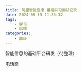```yaml
---
title: 阿里智能信息 暑期实习面试记录
date: 2024-05-13 11:36:32
tags:
    - 学习
    - 后端
categories:
    - 面经
---
```

智能信息的基础平台研发（待整理）

电话面